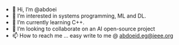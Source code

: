 - 👋 Hi, I’m @abdoei
- 👀 I’m interested in systems programming, ML and DL.
- 🌱 I’m currently learning C++.
- 💞️ I’m looking to collaborate on an AI open-source project
- 📫 How to reach me ... easy write to me @ abdoeid.eg@ieee.org

<!---
abdoei/abdoei is a ✨ special ✨ repository because its `README.md` (this file) appears on your GitHub profile.
You can click the Preview link to take a look at your changes.
--->
